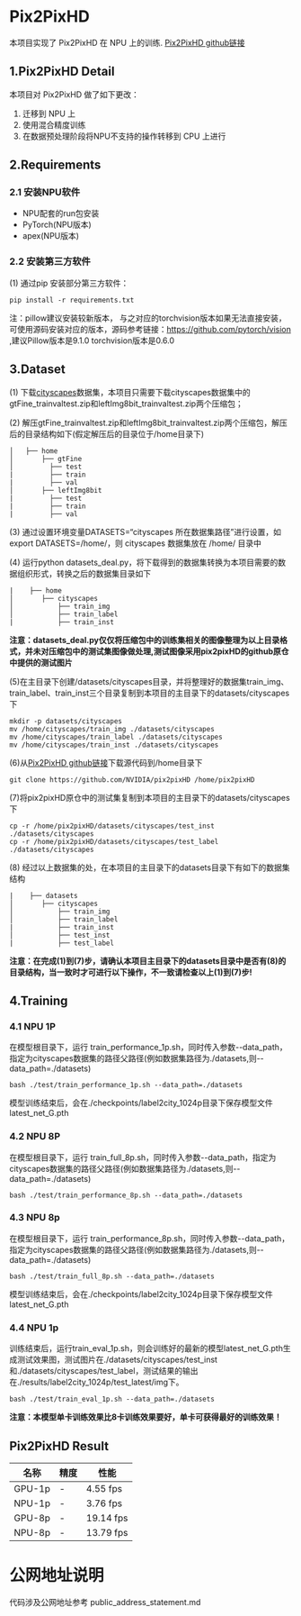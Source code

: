 # Pix2PixHD

本项目实现了 Pix2PixHD 在 NPU 上的训练.
[Pix2PixHD github链接](https://github.com/NVIDIA/pix2pixHD)

## 1.Pix2PixHD Detail

本项目对 Pix2PixHD 做了如下更改：
1. 迁移到 NPU 上
2. 使用混合精度训练
3. 在数据预处理阶段将NPU不支持的操作转移到 CPU 上进行


## 2.Requirements
### 2.1 安装NPU软件

* NPU配套的run包安装
* PyTorch(NPU版本)
* apex(NPU版本)

### 2.2 安装第三方软件

(1) 通过pip 安装部分第三方软件：

```
pip install -r requirements.txt
```
注：pillow建议安装较新版本， 与之对应的torchvision版本如果无法直接安装，可使用源码安装对应的版本，源码参考链接：https://github.com/pytorch/vision ,建议Pillow版本是9.1.0 torchvision版本是0.6.0
## 3.Dataset

(1) 下载[cityscapes](https://www.cityscapes-dataset.com/downloads/)数据集，本项目只需要下载cityscapes数据集中的gtFine_trainvaltest.zip和leftImg8bit_trainvaltest.zip两个压缩包；

(2) 解压gtFine_trainvaltest.zip和leftImg8bit_trainvaltest.zip两个压缩包，解压后的目录结构如下(假定解压后的目录位于/home目录下)
```
│   ├── home
│       ├── gtFine
│         ├── test
|         ├── train
|         ├── val
│       ├── leftImg8bit
|         ├── test
|         ├── train
|         ├── val
```
(3) 通过设置环境变量DATASETS=“cityscapes 所在数据集路径”进行设置，如 export DATASETS=/home/，则 cityscapes 数据集放在 /home/ 目录中

(4) 运行python datasets_deal.py，将下载得到的数据集转换为本项目需要的数据组织形式，转换之后的数据集目录如下
```
|    ├── home
│       ├── cityscapes
│           ├── train_img
│           ├── train_label
|           ├── train_inst
```
**注意：datasets_deal.py仅仅将压缩包中的训练集相关的图像整理为以上目录格式，并未对压缩包中的测试集图像做处理,测试图像采用pix2pixHD的github原仓中提供的测试图片**

(5)在主目录下创建/datasets/cityscapes目录，并将整理好的数据集train_img、train_label、train_inst三个目录复制到本项目的主目录下的datasets/cityscapes下
```
mkdir -p datasets/cityscapes
mv /home/cityscapes/train_img ./datasets/cityscapes
mv /home/cityscapes/train_label ./datasets/cityscapes
mv /home/cityscapes/train_inst ./datasets/cityscapes
```

(6)从[Pix2PixHD github链接](https://github.com/NVIDIA/pix2pixHD)下载源代码到/home目录下

```
git clone https://github.com/NVIDIA/pix2pixHD /home/pix2pixHD
```

(7)将pix2pixHD原仓中的测试集复制到本项目的主目录下的datasets/cityscapes下

```
cp -r /home/pix2pixHD/datasets/cityscapes/test_inst ./datasets/cityscapes
cp -r /home/pix2pixHD/datasets/cityscapes/test_label ./datasets/cityscapes
```

(8) 经过以上数据集的处，在本项目的主目录下的datasets目录下有如下的数据集结构
```
|    ├── datasets
│       ├── cityscapes
│           ├── train_img
│           ├── train_label
|           ├── train_inst
│           ├── test_inst
|           ├── test_label
```
**注意：在完成(1)到(7)步，请确认本项目主目录下的datasets目录中是否有(8)的目录结构，当一致时才可进行以下操作，不一致请检查以上(1)到(7)步!**
## 4.Training

### 4.1 NPU 1P

在模型根目录下，运行 train_performance_1p.sh，同时传入参数--data_path，指定为cityscapes数据集的路径父路径(例如数据集路径为./datasets,则--data_path=./datasets)

```
bash ./test/train_performance_1p.sh --data_path=./datasets
```
模型训练结束后，会在./checkpoints/label2city_1024p目录下保存模型文件latest_net_G.pth

### 4.2 NPU 8P

在模型根目录下，运行 train_full_8p.sh，同时传入参数--data_path，指定为cityscapes数据集的路径父路径(例如数据集路径为./datasets,则--data_path=./datasets)

```
bash ./test/train_performance_8p.sh --data_path=./datasets
```

### 4.3 NPU 8p

在模型根目录下，运行 train_performance_8p.sh，同时传入参数--data_path，指定为cityscapes数据集的路径父路径(例如数据集路径为./datasets,则--data_path=./datasets)

```
bash ./test/train_full_8p.sh --data_path=./datasets
```

模型训练结束后，会在./checkpoints/label2city_1024p目录下保存模型文件latest_net_G.pth

### 4.4 NPU 1p

训练结束后，运行train_eval_1p.sh，则会训练好的最新的模型latest_net_G.pth生成测试效果图，测试图片在./datasets/cityscapes/test_inst 和./datasets/cityscapes/test_label，测试结果的输出在./results/label2city_1024p/test_latest/img下。

```
bash ./test/train_eval_1p.sh --data_path=./datasets
```

**注意：本模型单卡训练效果比8卡训练效果要好，单卡可获得最好的训练效果！**
## Pix2PixHD Result

| 名称   | 精度  |  性能     |
| ------ | ----- | --------  |
| GPU-1p | -     | 4.55 fps  |
| NPU-1p | -     | 3.76 fps  |
| GPU-8p | -     | 19.14 fps |
| NPU-8p | -     | 13.79 fps |


# 公网地址说明

代码涉及公网地址参考 public_address_statement.md